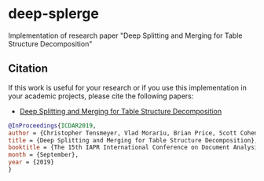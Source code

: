 # deep-splerge
Implementation of research paper "Deep Splitting and Merging for Table Structure Decomposition"

## Citation
If this work is useful for your research or if you use this implementation in your academic projects, please cite the following papers:
- [Deep Splitting and Merging for Table Structure Decomposition](#)
```bibtex
@InProceedings{ICDAR2019,
author = {Christopher Tensmeyer, Vlad Morariu, Brian Price, Scott Cohen and Tony Martinez},
title = {Deep Splitting and Merging for Table Structure Decomposition},
booktitle = {The 15th IAPR International Conference on Document Analysis and Recognition (ICDAR)},
month = {September},
year = {2019}
}
```
